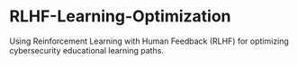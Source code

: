 # RLHF-Learning-Optimization
Using Reinforcement Learning with Human Feedback (RLHF) for optimizing cybersecurity educational learning paths.
